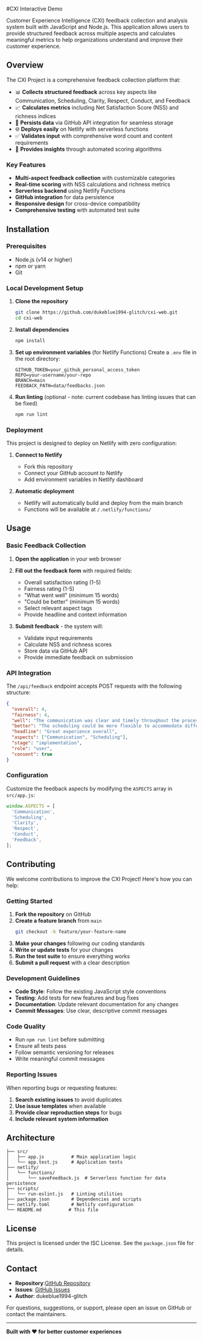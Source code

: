 #CXI Interactive Demo

Customer Experience Intelligence (CXI) feedback collection and analysis system
built with JavaScript and Node.js. This application allows users to provide
structured feedback across multiple aspects and calculates meaningful metrics to
help organizations understand and improve their customer experience.

## Overview

The CXI Project is a comprehensive feedback collection platform that:

- 📊 **Collects structured feedback** across key aspects like Communication,
  Scheduling, Clarity, Respect, Conduct, and Feedback
- 📈 **Calculates metrics** including Net Satisfaction Score (NSS) and richness
  indices
- 💾 **Persists data** via GitHub API integration for seamless storage
- 🌐 **Deploys easily** on Netlify with serverless functions
- ✅ **Validates input** with comprehensive word count and content requirements
- 🎯 **Provides insights** through automated scoring algorithms

### Key Features

- **Multi-aspect feedback collection** with customizable categories
- **Real-time scoring** with NSS calculations and richness metrics
- **Serverless backend** using Netlify Functions
- **GitHub integration** for data persistence
- **Responsive design** for cross-device compatibility
- **Comprehensive testing** with automated test suite

## Installation

### Prerequisites

- Node.js (v14 or higher)
- npm or yarn
- Git

### Local Development Setup

1. **Clone the repository**

   ```bash
   git clone https://github.com/dukeblue1994-glitch/cxi-web.git
   cd cxi-web
   ```

2. **Install dependencies**

   ```bash
   npm install
   ```

3. **Set up environment variables** (for Netlify Functions) Create a `.env` file
   in the root directory:

   ```env
   GITHUB_TOKEN=your_github_personal_access_token
   REPO=your-username/your-repo
   BRANCH=main
   FEEDBACK_PATH=data/feedbacks.json
   ```

4. **Run linting** (optional - note: current codebase has linting issues that
   can be fixed)
   ```bash
   npm run lint
   ```

### Deployment

This project is designed to deploy on Netlify with zero configuration:

1. **Connect to Netlify**
   - Fork this repository
   - Connect your GitHub account to Netlify
   - Add environment variables in Netlify dashboard

2. **Automatic deployment**
   - Netlify will automatically build and deploy from the main branch
   - Functions will be available at `/.netlify/functions/`

## Usage

### Basic Feedback Collection

1. **Open the application** in your web browser
2. **Fill out the feedback form** with required fields:
   - Overall satisfaction rating (1-5)
   - Fairness rating (1-5)
   - "What went well" (minimum 15 words)
   - "Could be better" (minimum 15 words)
   - Select relevant aspect tags
   - Provide headline and context information

3. **Submit feedback** - the system will:
   - Validate input requirements
   - Calculate NSS and richness scores
   - Store data via GitHub API
   - Provide immediate feedback on submission

### API Integration

The `/api/feedback` endpoint accepts POST requests with the following structure:

```json
{
  "overall": 4,
  "fairness": 4,
  "well": "The communication was clear and timely throughout the process...",
  "better": "The scheduling could be more flexible to accommodate different time zones...",
  "headline": "Great experience overall",
  "aspects": ["Communication", "Scheduling"],
  "stage": "implementation",
  "role": "user",
  "consent": true
}
```

### Configuration

Customize the feedback aspects by modifying the `ASPECTS` array in `src/app.js`:

```javascript
window.ASPECTS = [
  'Communication',
  'Scheduling',
  'Clarity',
  'Respect',
  'Conduct',
  'Feedback',
];
```

## Contributing

We welcome contributions to improve the CXI Project! Here's how you can help:

### Getting Started

1. **Fork the repository** on GitHub
2. **Create a feature branch** from `main`
   ```bash
   git checkout -b feature/your-feature-name
   ```
3. **Make your changes** following our coding standards
4. **Write or update tests** for your changes
5. **Run the test suite** to ensure everything works
6. **Submit a pull request** with a clear description

### Development Guidelines

- **Code Style**: Follow the existing JavaScript style conventions
- **Testing**: Add tests for new features and bug fixes
- **Documentation**: Update relevant documentation for any changes
- **Commit Messages**: Use clear, descriptive commit messages

### Code Quality

- Run `npm run lint` before submitting
- Ensure all tests pass
- Follow semantic versioning for releases
- Write meaningful commit messages

### Reporting Issues

When reporting bugs or requesting features:

1. **Search existing issues** to avoid duplicates
2. **Use issue templates** when available
3. **Provide clear reproduction steps** for bugs
4. **Include relevant system information**

## Architecture

```
├── src/
│   ├── app.js          # Main application logic
│   └── app.test.js     # Application tests
├── netlify/
│   └── functions/
│       └── saveFeedback.js  # Serverless function for data persistence
├── scripts/
│   └── run-eslint.js   # Linting utilities
├── package.json        # Dependencies and scripts
├── netlify.toml        # Netlify configuration
└── README.md          # This file
```

## License

This project is licensed under the ISC License. See the `package.json` file for
details.

## Contact

- **Repository**:[GitHub Repository](https://github.com/dukeblue1994-glitch/cxi-web)
- **Issues**:
  [GitHub Issues](https://github.com/dukeblue1994-glitch/cxi-project/issues)
- **Author**: dukeblue1994-glitch

For questions, suggestions, or support, please open an issue on GitHub or
contact the maintainers.

---

**Built with ❤️ for better customer experiences**
